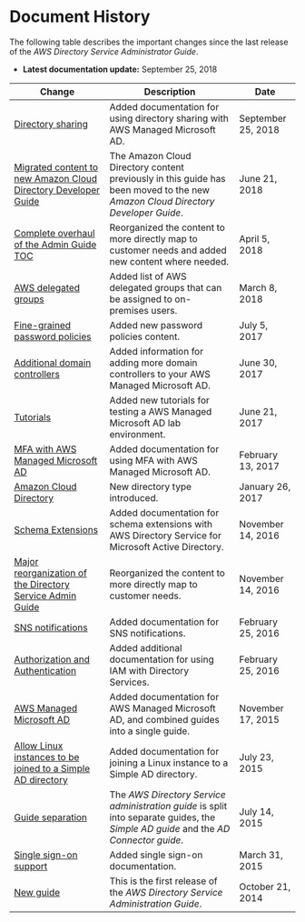 # Document History<a name="document_history"></a>

The following table describes the important changes since the last release of the *AWS Directory Service Administrator Guide*\. 
+ **Latest documentation update:** September 25, 2018

| Change | Description | Date | 
| --- |--- |--- |
| [Directory sharing](https://docs.aws.amazon.com/directoryservice/latest/admin-guide/ms_ad_directory_sharing.html) | Added documentation for using directory sharing with AWS Managed Microsoft AD\. | September 25, 2018 | 
| [Migrated content to new Amazon Cloud Directory Developer Guide](https://docs.aws.amazon.com/clouddirectory/latest/developerguide/what_is_cloud_directory.html) | The Amazon Cloud Directory content previously in this guide has been moved to the new *Amazon Cloud Directory Developer Guide*\. | June 21, 2018 | 
| [Complete overhaul of the Admin Guide TOC](https://docs.aws.amazon.com/directoryservice/latest/admin-guide/what_is.html) | Reorganized the content to more directly map to customer needs and added new content where needed\. | April 5, 2018 | 
| [AWS delegated groups](https://docs.aws.amazon.com/directoryservice/latest/admin-guide/ms_ad_getting_started_what_gets_created.html) | Added list of AWS delegated groups that can be assigned to on\-premises users\. | March 8, 2018 | 
| [Fine\-grained password policies](https://docs.aws.amazon.com/directoryservice/latest/admin-guide/ms_ad_password_policies.html) | Added new password policies content\. | July 5, 2017 | 
| [Additional domain controllers](https://docs.aws.amazon.com/directoryservice/latest/admin-guide/ms_ad_deploy_additional_dcs.html) | Added information for adding more domain controllers to your AWS Managed Microsoft AD\. | June 30, 2017 | 
| [Tutorials](https://docs.aws.amazon.com/directoryservice/latest/admin-guide/ms_ad_tutorial_test_lab.html) | Added new tutorials for testing a AWS Managed Microsoft AD lab environment\. | June 21, 2017 | 
| [MFA with AWS Managed Microsoft AD](https://docs.aws.amazon.com/directoryservice/latest/admin-guide/ms_ad_mfa.html) | Added documentation for using MFA with AWS Managed Microsoft AD\. | February 13, 2017 | 
| [Amazon Cloud Directory](https://docs.aws.amazon.com/directoryservice/latest/admin-guide/what_is.html) | New directory type introduced\. | January 26, 2017 | 
| [Schema Extensions](https://docs.aws.amazon.com/directoryservice/latest/admin-guide/ms_ad_schema_extensions.html) | Added documentation for schema extensions with AWS Directory Service for Microsoft Active Directory\. | November 14, 2016 | 
| [Major reorganization of the Directory Service Admin Guide](https://docs.aws.amazon.com/directoryservice/latest/admin-guide/what-is.html) | Reorganized the content to more directly map to customer needs\.  | November 14, 2016 | 
| [SNS notifications](https://docs.aws.amazon.com/directoryservice/latest/admin-guide/ms_ad_enable_notifications.html) | Added documentation for SNS notifications\. | February 25, 2016 | 
| [Authorization and Authentication](https://docs.aws.amazon.com/directoryservice/latest/admin-guide/iam_auth_access.html) | Added additional documentation for using IAM with Directory Services\. | February 25, 2016 | 
| [AWS Managed Microsoft AD](https://docs.aws.amazon.com/directoryservice/latest/admin-guide/directory_microsoft_ad.html) | Added documentation for AWS Managed Microsoft AD, and combined guides into a single guide\. | November 17, 2015 | 
| [Allow Linux instances to be joined to a Simple AD directory](https://docs.aws.amazon.com/directoryservice/latest/admin-guide/join_linux_instance.html) | Added documentation for joining a Linux instance to a Simple AD directory\. | July 23, 2015 | 
| [Guide separation ](https://docs.aws.amazon.com/directoryservice/latest/admin-guide/what_is.html) | The *AWS Directory Service administration guide* is split into separate guides, the *Simple AD guide* and the *AD Connector guide*\. | July 14, 2015 | 
| [Single sign\-on support](https://docs.aws.amazon.com/directoryservice/latest/admin-guide/ms_ad_single_sign_on.html) | Added single sign\-on documentation\. | March 31, 2015 | 
| [New guide](https://docs.aws.amazon.com/directoryservice/latest/admin-guide/what_is.html) | This is the first release of the *AWS Directory Service Administration Guide*\.  | October 21, 2014 | 